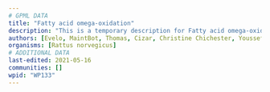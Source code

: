 ```yaml
---
# GPML DATA
title: "Fatty acid omega-oxidation"
description: "This is a temporary description for Fatty acid omega-oxidation"
authors: [Evelo, MaintBot, Thomas, Cizar, Christine Chichester, Youssefwalid, Eweitz]
organisms: [Rattus norvegicus]
# ADDITIONAL DATA
last-edited: 2021-05-16
communities: []
wpid: "WP133"
---
```

